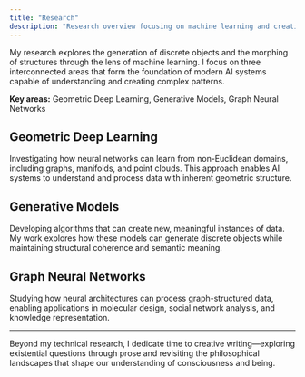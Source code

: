 ```yaml
---
title: "Research"
description: "Research overview focusing on machine learning and creative AI systems"
---
```


My research explores the generation of discrete objects and the morphing of structures through the lens of machine learning. I focus on three interconnected areas that form the foundation of modern AI systems capable of understanding and creating complex patterns.

**Key areas:** Geometric Deep Learning, Generative Models, Graph Neural Networks

## Geometric Deep Learning

Investigating how neural networks can learn from non-Euclidean domains, including graphs, manifolds, and point clouds. This approach enables AI systems to understand and process data with inherent geometric structure.

## Generative Models

Developing algorithms that can create new, meaningful instances of data. My work explores how these models can generate discrete objects while maintaining structural coherence and semantic meaning.

## Graph Neural Networks

Studying how neural architectures can process graph-structured data, enabling applications in molecular design, social network analysis, and knowledge representation.

---

Beyond my technical research, I dedicate time to creative writing—exploring existential questions through prose and revisiting the philosophical landscapes that shape our understanding of consciousness and being.